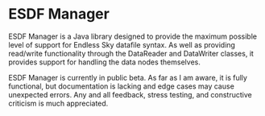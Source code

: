 # ESDF Manager
ESDF Manager is a Java library designed to provide the maximum possible level of support for Endless Sky datafile syntax. As well as providing read/write functionality through the DataReader and DataWriter classes, it provides support for handling the data nodes themselves.

ESDF Manager is currently in public beta. As far as I am aware, it is fully functional, but documentation is lacking and edge cases may cause unexpected errors. Any and all feedback, stress testing, and constructive criticism is much appreciated.
